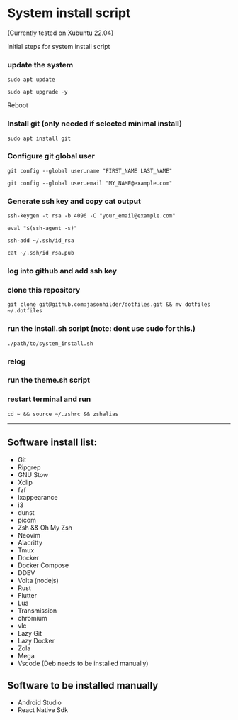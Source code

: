 # System install script
(Currently tested on Xubuntu 22.04)

Initial steps for system install script

### update the system
```
sudo apt update

sudo apt upgrade -y
```
Reboot

### Install git (only needed if selected minimal install)
```
sudo apt install git
```

### Configure git global user
```
git config --global user.name "FIRST_NAME LAST_NAME"

git config --global user.email "MY_NAME@example.com"
```

### Generate ssh key and copy cat output
```
ssh-keygen -t rsa -b 4096 -C "your_email@example.com"

eval "$(ssh-agent -s)"

ssh-add ~/.ssh/id_rsa

cat ~/.ssh/id_rsa.pub
```
### log into github and add ssh key

### clone this repository
```
git clone git@github.com:jasonhilder/dotfiles.git && mv dotfiles ~/.dotfiles
```

### run the install.sh script (note: dont use sudo for this.)
```
./path/to/system_install.sh
```

### relog

### run the theme.sh script

### restart terminal and run
```
cd ~ && source ~/.zshrc && zshalias
```

---
## Software install list:
- Git
- Ripgrep
- GNU Stow
- Xclip
- fzf
- lxappearance
- i3
- dunst
- picom
- Zsh && Oh My Zsh
- Neovim
- Alacritty
- Tmux
- Docker
- Docker Compose
- DDEV
- Volta (nodejs)
- Rust
- Flutter
- Lua
- Transmission
- chromium
- vlc
- Lazy Git
- Lazy Docker
- Zola
- Mega
- Vscode (Deb needs to be installed manually)

## Software to be installed manually
- Android Studio
- React Native Sdk
